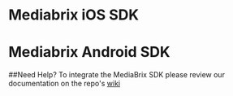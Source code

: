 # Mediabrix iOS SDK

# Mediabrix Android SDK

##Need Help?
To integrate the MediaBrix SDK please review our documentation on the repo's [wiki](https://github.com/mediabrix/mediabrix-ios-sdk/wiki)
